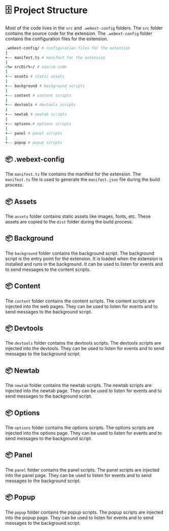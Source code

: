 # 🗄️ Project Structure

Most of the code lives in the `src` and `.webext-config` folders. The `src` folder contains the source code for the extension. The `.webext-config` folder contains the configuration files for the extension.

```sh
.webext-config/ # configuration files for the extension
|
+-- manifest.ts # manifest for the extension
|
<%= srcDir%>/ # source code
|
+-- assets # static assets
|
+-- background # background scripts
|
+-- content # content scripts
|
+-- devtools # devtools scripts
|
+-- newtab # newtab scripts
|
+-- options # options scripts
|
+-- panel # panel scripts
|
+-- popup # popup scripts
```

## 📦 .webext-config

The `manifest.ts` file contains the manifest for the extension. The `manifest.ts` file is used to generate the `manifest.json` file during the build process.

## 📦 Assets

The `assets` folder contains static assets like images, fonts, etc. These assets are copied to the `dist` folder during the build process.

## 📦 Background

The `background` folder contains the background script. The background script is the entry point for the extension. It is loaded when the extension is installed and runs in the background. It can be used to listen for events and to send messages to the content scripts.

## 📦 Content

The `content` folder contains the content scripts. The content scripts are injected into the web pages. They can be used to listen for events and to send messages to the background script.

## 📦 Devtools

The `devtools` folder contains the devtools scripts. The devtools scripts are injected into the devtools. They can be used to listen for events and to send messages to the background script.

## 📦 Newtab

The `newtab` folder contains the newtab scripts. The newtab scripts are injected into the newtab page. They can be used to listen for events and to send messages to the background script.

## 📦 Options

The `options` folder contains the options scripts. The options scripts are injected into the options page. They can be used to listen for events and to send messages to the background script.

## 📦 Panel

The `panel` folder contains the panel scripts. The panel scripts are injected into the panel page. They can be used to listen for events and to send messages to the background script.

## 📦 Popup

The `popup` folder contains the popup scripts. The popup scripts are injected into the popup page. They can be used to listen for events and to send messages to the background script.
